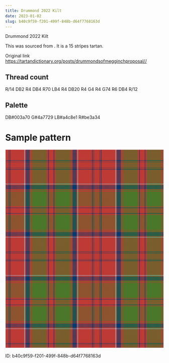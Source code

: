 ```yaml
---
title: Drummond 2022 Kilt
date: 2023-01-02
slug: b40c9f59-f201-499f-848b-d64f7768163d
---
```

Drummond 2022 Kilt

This was sourced from <no value>.  It is a 15 stripes tartan.

Original link https://tartandictionary.org/posts/drummondsofmegginchproposal//

## Thread count
R/14 DB2 R4 DB4 R70 LB4 R4 DB20 R4 G4 R4 G74 R6 DB4 R/12

## Palette
DB#003a70 G#4a7729 LB#a4c8e1 R#be3a34

# Sample pattern

![Tartan detail](tartan.png "R/14 DB2 R4 DB4 R70 LB4 R4 DB20 R4 G4 R4 G74 R6 DB4 R/12 tartan")

ID: b40c9f59-f201-499f-848b-d64f7768163d